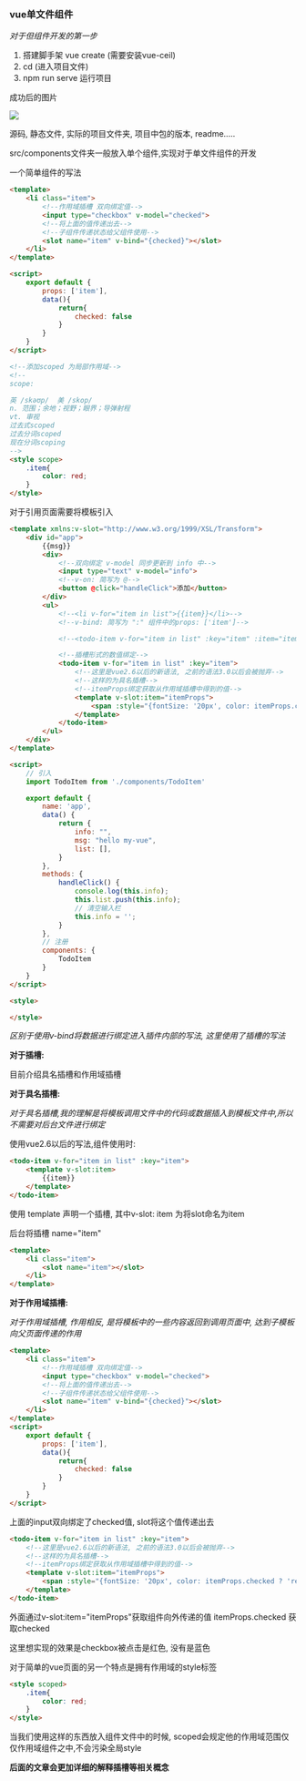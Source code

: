 ### vue单文件组件

*对于但组件开发的第一步*

1. 搭建脚手架  vue create <name>  (需要安装vue-ceil)
2. cd <name> (进入项目文件)
3. npm run serve 运行项目



成功后的图片



![](./vue脚手架搭建完成.png)



源码, 静态文件, 实际的项目文件夹, 项目中包的版本, readme.....



src/components文件夹一般放入单个组件,实现对于单文件组件的开发

一个简单组件的写法

```html
<template>
    <li class="item">
        <!--作用域插槽 双向绑定值-->
        <input type="checkbox" v-model="checked">
        <!--将上面的值传递出去-->
        <!--子组件传递状态给父组件使用-->
        <slot name="item" v-bind="{checked}"></slot>
    </li>
</template>

<script>
    export default {
        props: ['item'],
        data(){
            return{
                checked: false
            }
        }
    }
</script>

<!--添加scoped 为局部作用域-->
<!--
scope:

英 /skəʊp/  美 /skop/
n. 范围；余地；视野；眼界；导弹射程
vt. 审视
过去式scoped
过去分词scoped
现在分词scoping
-->
<style scope>
    .item{
        color: red;
    }
</style>
```



对于引用页面需要将模板引入



```html
<template xmlns:v-slot="http://www.w3.org/1999/XSL/Transform">
    <div id="app">
        {{msg}}
        <div>
            <!--双向绑定 v-model 同步更新到 info 中-->
            <input type="text" v-model="info">
            <!--v-on: 简写为 @-->
            <button @click="handleClick">添加</button>
        </div>
        <ul>
            <!--<li v-for="item in list">{{item}}</li>-->
            <!--v-bind: 简写为 ":" 组件中的props: ['item']-->

            <!--<todo-item v-for="item in list" :key="item" :item="item"></todo-item>-->

            <!--插槽形式的数值绑定-->
            <todo-item v-for="item in list" :key="item">
                <!--这里是vue2.6以后的新语法, 之前的语法3.0以后会被抛弃-->
                <!--这样的为具名插槽-->
                <!--itemProps绑定获取从作用域插槽中得到的值-->
                <template v-slot:item="itemProps">
                    <span :style="{fontSize: '20px', color: itemProps.checked ? 'red': 'blue'}">{{item}}</span>
                </template>
            </todo-item>
        </ul>
    </div>
</template>

<script>
    // 引入
    import TodoItem from './components/TodoItem'

    export default {
        name: 'app',
        data() {
            return {
                info: "",
                msg: "hello my-vue",
                list: [],
            }
        },
        methods: {
            handleClick() {
                console.log(this.info);
                this.list.push(this.info);
                // 清空输入栏
                this.info = '';
            }
        },
        // 注册
        components: {
            TodoItem
        }
    }
</script>

<style>

</style>
```



*区别于使用v-bind将数据进行绑定进入插件内部的写法, 这里使用了插槽的写法*

**对于插槽:**

目前介绍具名插槽和作用域插槽

**对于具名插槽:**

*对于具名插槽,我的理解是将模板调用文件中的代码或数据插入到模板文件中,所以不需要对后台文件进行绑定*

使用vue2.6以后的写法,组件使用时:

```html
<todo-item v-for="item in list" :key="item">
    <template v-slot:item>
        {{item}}
    </template>
</todo-item>
```

使用 template 声明一个插槽,  其中v-slot: item 为将slot命名为item 

后台将插槽 name="item"

```html
<template>
    <li class="item">
        <slot name="item"></slot>
    </li>
</template>
```



**对于作用域插槽:**

*对于作用域插槽, 作用相反, 是将模板中的一些内容返回到调用页面中, 达到子模板向父页面传递的作用*

```html
<template>
    <li class="item">
        <!--作用域插槽 双向绑定值-->
        <input type="checkbox" v-model="checked">
        <!--将上面的值传递出去-->
        <!--子组件传递状态给父组件使用-->
        <slot name="item" v-bind="{checked}"></slot>
    </li>
</template>
<script>
    export default {
        props: ['item'],
        data(){
            return{
                checked: false
            }
        }
    }
</script>
```

上面的input双向绑定了checked值, slot将这个值传递出去

```html
<todo-item v-for="item in list" :key="item">
    <!--这里是vue2.6以后的新语法, 之前的语法3.0以后会被抛弃-->
    <!--这样的为具名插槽-->
    <!--itemProps绑定获取从作用域插槽中得到的值-->
    <template v-slot:item="itemProps">
        <span :style="{fontSize: '20px', color: itemProps.checked ? 'red': 'blue'}">{{item}}</span>
    </template>
</todo-item>
```

外面通过v-slot:item="itemProps"获取组件向外传递的值  itemProps.checked 获取checked

这里想实现的效果是checkbox被点击是红色, 没有是蓝色



对于简单的vue页面的另一个特点是拥有作用域的style标签

```html
<style scoped>
    .item{
        color: red;
    }
</style>
```

当我们使用这样的东西放入组件文件中的时候, scoped会规定他的作用域范围仅仅作用域组件之中,不会污染全局style



**后面的文章会更加详细的解释插槽等相关概念**